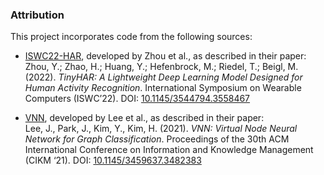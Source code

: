 ### Attribution

This project incorporates code from the following sources:

- [ISWC22-HAR](https://github.com/teco-kit/ISWC22-HAR), developed by Zhou et al., as described in their paper:  
  Zhou, Y.; Zhao, H.; Huang, Y.; Hefenbrock, M.; Riedel, T.; Beigl, M. (2022). *TinyHAR: A Lightweight Deep Learning Model Designed for Human Activity Recognition*. International Symposium on Wearable Computers (ISWC’22). DOI: [10.1145/3544794.3558467](https://doi.org/10.1145/3544794.3558467)

- [VNN](https://github.com/FlyingGiraffe/vnn), developed by Lee et al., as described in their paper:  
  Lee, J., Park, J., Kim, Y., Kim, H. (2021). *VNN: Virtual Node Neural Network for Graph Classification*. Proceedings of the 30th ACM International Conference on Information and Knowledge Management (CIKM ‘21). DOI: [10.1145/3459637.3482383](https://doi.org/10.1145/3459637.3482383)
